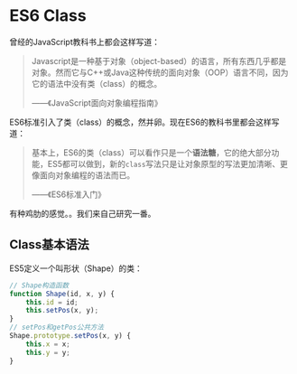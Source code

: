 # ES6 Class

曾经的JavaScript教科书上都会这样写道：

> Javascript是一种基于对象（object-based）的语言，所有东西几乎都是对象。然而它与C++或Java这种传统的面向对象（OOP）语言不同，因为它的语法中没有类（class）的概念。
> 
> ——《JavaScript面向对象编程指南》

ES6标准引入了类（class）的概念，然并卵。现在ES6的教科书里都会这样写道：

> 基本上，ES6的类（class）可以看作只是一个**语法糖**，它的绝大部分功能，ES5都可以做到，新的`class`写法只是让对象原型的写法更加清晰、更像面向对象编程的语法而已。
>
> ——《ES6标准入门》

有种鸡肋的感觉。。我们来自己研究一番。

## Class基本语法

ES5定义一个叫形状（Shape）的类：

```js
// Shape构造函数
function Shape(id, x, y) {
    this.id = id;
    this.setPos(x, y);
}
// setPos和getPos公共方法
Shape.prototype.setPos(x, y) {
    this.x = x;
    this.y = y;
}
```